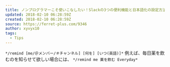 ```yaml
---
title: ノンプログラマーこそ使いこなしたい！Slackの3つの便利機能と日本語化の設定方法まとめ｜ferret [フェレット]
updated: 2018-02-10 06:28:59Z
created: 2018-02-10 06:28:59Z
source: https://ferret-plus.com/9346
author: xyvyx10
tags:
  - Tips
---
```


`*/remind [me/＠メンバー/＃チャンネル] [何を] [いつ(英語)]*`
例えば、毎日薬を飲むのを知らせて欲しい場合には、
`*/remind me 薬を飲む Everyday*`